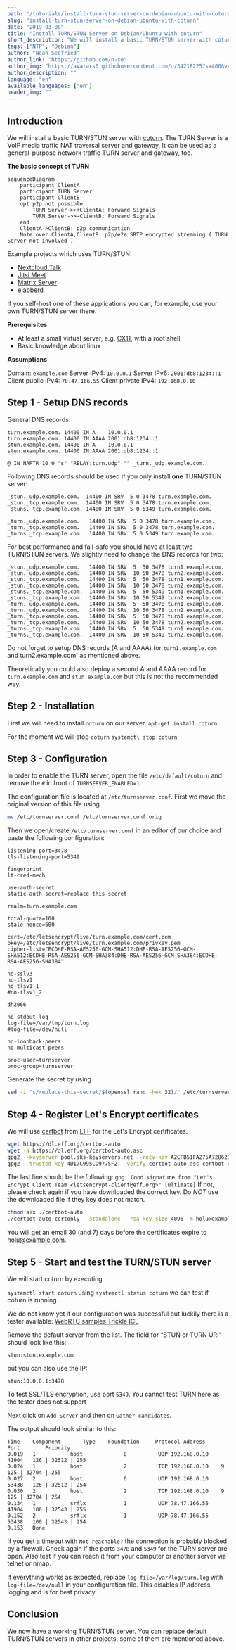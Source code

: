 ```yaml
---
path: "/tutorials/install-turn-stun-server-on-debian-ubuntu-with-coturn"
slug: "install-turn-stun-server-on-debian-ubuntu-with-coturn"
date: "2019-03-08"
title: "Install TURN/STUN Server on Debian/Ubuntu with coturn"
short_description: "We will install a basic TURN/STUN server with coturn."
tags: ["NTP", "Debian"]
author: "Noah Seefried"
author_link: "https://github.com/n-se"
author_img: "https://avatars0.githubusercontent.com/u/34218225?s=400&v=4"
author_description: ""
language: "en"
available_languages: ["en"]
header_img: ""
---
```



## Introduction

We will install a basic TURN/STUN server with [coturn](https://github.com/coturn/coturn).
The TURN Server is a VoIP media traffic NAT traversal server and gateway. It can be used as a general-purpose network traffic TURN server and gateway, too.

**The basic concept of TURN**

```mermaid
sequenceDiagram
    participant ClientA
    participant TURN Server
    participant ClientB
    opt p2p not possible
        TURN Server->>+ClientA: Forward Signals
        TURN Server->>-ClientB: Forward Signals
    end
    ClientA->ClientB: p2p communication
    Note over ClientA,ClientB: p2p/e2e SRTP encrypted streaming ( TURN Server not involved )
```

Example projects which uses TURN/STUN:

- [Nextcloud Talk](https://nextcloud.com/talk/)
- [Jitsi Meet](https://jitsi.org/jitsi-meet/)
- [Matrix Server](https://matrix.org/)
- [ejabberd](https://www.ejabberd.im/)

If you self-host one of these applications you can, for example, use your own TURN/STUN server there.

**Prerequisites**

- At least a  small virtual server, e.g. [CX11](https://www.hetzner.com/cloud#pricing), with a root shell.
- Basic knowledge about linux

**Assumptions**

Domain: `example.com`
Server IPv4: `10.0.0.1`
Server IPv6: `2001:db8:1234::1`
Client public IPv4: `78.47.166.55`
Client private IPv4: `192.168.0.10`

## Step 1 - Setup DNS records

General DNS records:

```dns
turn.example.com. 14400 IN A    10.0.0.1
turn.example.com. 14400 IN AAAA 2001:db8:1234::1
stun.example.com. 14400 IN A    10.0.0.1
stun.example.com. 14400 IN AAAA 2001:db8:1234::1

@ IN NAPTR 10 0 "s" "RELAY:turn.udp" "" _turn._udp.example.com.
```

Following DNS records should be used if you only install **one** TURN/STUN server:
```dns
_stun._udp.example.com.  14400 IN SRV  5 0 3478 turn.example.com.
_stun._tcp.example.com.  14400 IN SRV  5 0 3478 turn.example.com.
_stuns._tcp.example.com. 14400 IN SRV  5 0 5349 turn.example.com.

_turn._udp.example.com.   14400 IN SRV  5 0 3478 turn.example.com.
_turn._tcp.example.com.   14400 IN SRV  5 0 3478 turn.example.com.
_turns._tcp.example.com.  14400 IN SRV  5 0 5349 turn.example.com.
```

For best performance and fail-safe you should have at least two TURN/STUN servers.
We slightly need to change the DNS records for two:
```dns
_stun._udp.example.com.   14400 IN SRV  5  50 3478 turn1.example.com.
_stun._udp.example.com.   14400 IN SRV  10 50 3478 turn2.example.com.
_stun._tcp.example.com.   14400 IN SRV  5  50 3478 turn1.example.com.
_stun._tcp.example.com.   14400 IN SRV  10 50 3478 turn2.example.com.
_stuns._tcp.example.com.  14400 IN SRV  5  50 5349 turn1.example.com.
_stuns._tcp.example.com.  14400 IN SRV  10 50 5349 turn2.example.com.
_turn._udp.example.com.   14400 IN SRV  5  50 3478 turn1.example.com.
_turn._udp.example.com.   14400 IN SRV  10 50 3478 turn2.example.com.
_turn._tcp.example.com.   14400 IN SRV  5  50 3478 turn1.example.com.
_turn._tcp.example.com.   14400 IN SRV  10 50 3478 turn2.example.com.
_turns._tcp.example.com.  14400 IN SRV  5  50 5349 turn1.example.com.
_turns._tcp.example.com.  14400 IN SRV  10 50 5349 turn2.example.com.
```

Do not forget to setup DNS records (A and AAAA) for `turn1.example.com` and turn2.example.com` as mentioned above.

Theoretically you could also deploy a second A and AAAA record for `turn.example.com` and `stun.example.com` but this is not the recommended way.

## Step 2 - Installation

First we will need to install `coturn` on our server.
`apt-get install coturn`

For the moment we will stop `coturn`
`systemctl stop coturn`

## Step 3 - Configuration

In order to enable the TURN server, open the file `/etc/default/coturn` and remove the `#` in front of `TURNSERVER_ENABLED=1`.

The configuration file is located at `/etc/turnserver.conf`. First we move the original version of this file using

```bash
mv /etc/turnserver.conf /etc/turnserver.conf.orig
```

Then we open/create `/etc/turnserver.conf` in an editor of our choice and paste the following configuration:

```
listening-port=3478
tls-listening-port=5349

fingerprint
lt-cred-mech

use-auth-secret
static-auth-secret=replace-this-secret

realm=turn.example.com

total-quota=100
stale-nonce=600

cert=/etc/letsencrypt/live/turn.example.com/cert.pem
pkey=/etc/letsencrypt/live/turn.example.com/privkey.pem
cipher-list="ECDHE-RSA-AES256-GCM-SHA512:DHE-RSA-AES256-GCM-SHA512:ECDHE-RSA-AES256-GCM-SHA384:DHE-RSA-AES256-GCM-SHA384:ECDHE-RSA-AES256-SHA384"

no-sslv3
no-tlsv1
no-tlsv1_1
#no-tlsv1_2

dh2066

no-stdout-log
log-file=/var/tmp/turn.log
#log-file=/dev/null

no-loopback-peers
no-multicast-peers

proc-user=turnserver
proc-group=turnserver
```

Generate the secret by using

```bash
sed -i "s/replace-this-secret/$(openssl rand -hex 32)/" /etc/turnserver.conf
```

## Step 4 - Register Let's Encrypt certificates

We will use [certbot](https://certbot.eff.org/) from [EFF](https://www.eff.org/) for the Let's Encrypt certificates.

```bash
wget https://dl.eff.org/certbot-auto
wget -N https://dl.eff.org/certbot-auto.asc
gpg2 --keyserver pool.sks-keyservers.net --recv-key A2CFB51FA275A7286234E7B24D17C995CD9775F2
gpg2 --trusted-key 4D17C995CD9775F2 --verify certbot-auto.asc certbot-auto
```

The last line should be the following: `gpg: Good signature from "Let's Encrypt Client Team <letsencrypt-client@eff.org>" [ultimate]`
If not, please check again if you have downloaded the correct key. Do *NOT* use the downloaded file if they key does not match.

```bash
chmod a+x ./certbot-auto
./certbot-auto certonly --standalone --rsa-key-size 4096 -m holu@example.com -d turn.example.com
```

You will get an email 30 (and 7) days before the certificates expire to holu@example.com.

## Step 5 - Start and test the TURN/STUN server

We will start coturn by executing

`systemctl start coturn`
using `systemctl status coturn` we can test if coturn is running.

We do not know yet if our configuration was successful but luckily there is a tester available: [WebRTC samples Trickle ICE](https://webrtc.github.io/samples/src/content/peerconnection/trickle-ice/)

Remove the default server from the list.
The field for “STUN or TURN URI” should look like this:

`stun:stun.example.com`

but you can also use the IP:

`stun:10.0.0.1:3478`

To test SSL/TLS encryption, use port `5349`.
You cannot test TURN here as the tester does not support

Next click on `Add Server` and then on `Gather candidates`.

The output should look similar to this:

```
Time    Component       Type    Foundation     Protocol Address         Port        Priority
0.019	1	        host             0          UDP	192.168.0.10	41904	126 | 32512 | 255
0.024	1	        host             2          TCP	192.168.0.10	9	125 | 32704 | 255
0.027	2	        host             0          UDP	192.168.0.10	53438	126 | 32512 | 254
0.030	2	        host             2          TCP	192.168.0.10	9	125 | 32704 | 254
0.134	1	        srflx            1          UDP	78.47.166.55	41904	100 | 32543 | 255
0.152	2	        srflx            1          UDP	78.47.166.55	53438	100 | 32543 | 254
0.153	Done
```

If you get a timeout with `Not reachable?` the connection is probably blocked by a firewall. Check again if the ports `3478` and `5349` for the TURN server are open. Also test if you can reach it from your computer or another server via telnet or nmap.

If everything works as expected, replace `log-file=/var/log/turn.log` with `log-file=/dev/null` in your configuration file. This disables IP address logging and is for best privacy.

## Conclusion

We now have a working TURN/STUN server. You can replace default TURN/STUN servers in other projects, some of them are mentioned above.
